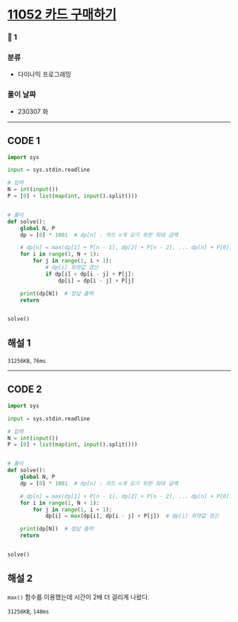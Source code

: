 # [11052 카드 구매하기](https://www.acmicpc.net/problem/11052)

### 🥈 1

### 분류

- 다이나믹 프로그래밍

### 풀이 날짜

- 230307 화

---

## CODE 1

```python
import sys

input = sys.stdin.readline

# 입력
N = int(input())
P = [0] + list(map(int, input().split()))


# 풀이
def solve():
    global N, P
    dp = [0] * 1001  # dp[n] : 카드 n개 갖기 위한 최대 금액

    # dp[n] = max(dp[1] + P[n - 1], dp[2] + P[n - 2], ... dp[n] + P[0])
    for i in range(1, N + 1):
        for j in range(1, i + 1):
            # dp[i] 최댓값 갱신
            if dp[i] < dp[i - j] + P[j]:
                dp[i] = dp[i - j] + P[j]

    print(dp[N])  # 정답 출력
    return


solve()

```

## 해설 1

`31256KB`, `76ms`

---

## CODE 2

```python
import sys

input = sys.stdin.readline

# 입력
N = int(input())
P = [0] + list(map(int, input().split()))


# 풀이
def solve():
    global N, P
    dp = [0] * 1001  # dp[n] : 카드 n개 갖기 위한 최대 금액

    # dp[n] = max(dp[1] + P[n - 1], dp[2] + P[n - 2], ... dp[n] + P[0])
    for i in range(1, N + 1):
        for j in range(1, i + 1):
            dp[i] = max(dp[i], dp[i - j] + P[j])  # dp[i] 최댓값 갱신

    print(dp[N])  # 정답 출력
    return


solve()

```

## 해설 2

`max()` 함수를 이용했는데 시간이 2배 더 걸리게 나왔다.

`31256KB`, `148ms`
